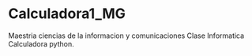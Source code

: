 # Calculadora1_MG

Maestria ciencias de la informacion y comunicaciones
Clase Informatica
Calculadora python.
